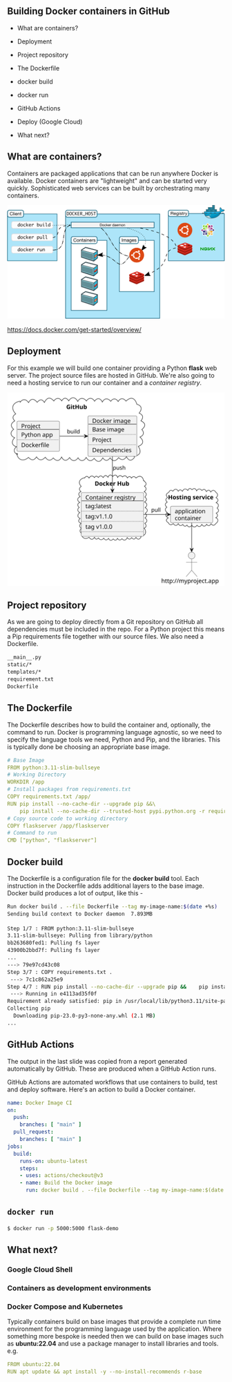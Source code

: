 <!-- The reveal.js default style is good for small screens, but I like to get a bit more content in each slide
so I've made the fonts smaller, and when I want titles in capitals I'll write them in CAPITALS. -->
<style>
			.reveal p {
      	font-size: 0.65em;
				text-transform: None;
				text-align: left;
    		}
			.reveal h2 {
				font-size: 1.2em;
				text-transform: None;
				text-align: center;
			}
			.reveal h3 {
				font-size: 1.0em;
				text-transform: None;
				text-align: left;
			}
			.reveal code {
				font-size: 0.65em;
			}
</style>	
## Building Docker containers in GitHub

* What are containers?

* Deployment

* Project repository

* The Dockerfile

* docker build

* docker run

* GitHub Actions

* Deploy (Google Cloud)

* What next?



## What are containers?

Containers are packaged applications that can be run anywhere Docker is available. Docker containers are "lightweight" and can be started very quickly. Sophisticated web services can be built by orchestrating many containers. 

![](architecture.svg)

<https://docs.docker.com/get-started/overview/>



## Deployment

For this example we will build one container providing a Python **flask** web server. The project source files are hosted in GitHub. We're also going to need a hosting service to run our container and a *container registry*.

![](deployment.svg)



## Project repository

As we are going to deploy directly from a Git repository on GitHub all dependencies must be included in the repo.  For a Python project this means a Pip requirements file together with our source files. We also need a Dockerfile.

```sh
__main__.py
static/*
templates/*
requirement.txt
Dockerfile
```


## The Dockerfile

The Dockerfile describes how to build the container and, optionally, the command to run. Docker is programming language agnostic, so we need to specify the language tools
we need, Python and Pip, and the libraries.  This is typically done be choosing an
appropriate base image.

```yaml
# Base Image
FROM python:3.11-slim-bullseye
# Working Directory
WORKDIR /app
# Install packages from requirements.txt
COPY requirements.txt /app/
RUN pip install --no-cache-dir --upgrade pip &&\
    pip install --no-cache-dir --trusted-host pypi.python.org -r requirements.txt
# Copy source code to working directory
COPY flaskserver /app/flaskserver
# Command to run
CMD ["python", "flaskserver"]
```




## Docker build

The Dockerfile is a configuration file for the **docker build** tool. Each instruction in the Dockerfile adds additional layers to the base image. Docker build produces a lot of output, like this -

```sh
Run docker build . --file Dockerfile --tag my-image-name:$(date +%s)
Sending build context to Docker daemon  7.893MB

Step 1/7 : FROM python:3.11-slim-bullseye
3.11-slim-bullseye: Pulling from library/python
bb263680fed1: Pulling fs layer
43900b2bbd7f: Pulling fs layer
...
---> 79e97cd43c08
Step 3/7 : COPY requirements.txt .
 ---> 7c1c862a25e9
Step 4/7 : RUN pip install --no-cache-dir --upgrade pip &&    pip install --no-cache-dir --trusted-host pypi.python.org -r requirements.txt
 ---> Running in e4113ad35f0f
Requirement already satisfied: pip in /usr/local/lib/python3.11/site-packages (22.3.1)
Collecting pip
  Downloading pip-23.0-py3-none-any.whl (2.1 MB)
...
```




## GitHub Actions

The output in the last slide was copied from a report generated automatically by GitHub. These are produced when a GitHub Action runs.

GitHub Actions are automated workflows that use containers to build, test and deploy software. Here's an action to build a Docker container.

```yaml
name: Docker Image CI
on:
  push:
    branches: [ "main" ]
  pull_request:
    branches: [ "main" ]
jobs:
  build:
    runs-on: ubuntu-latest
    steps:
    - uses: actions/checkout@v3
    - name: Build the Docker image
      run: docker build . --file Dockerfile --tag my-image-name:$(date +%s)
```



## ```docker run```

```sh
$ docker run -p 5000:5000 flask-demo
```




## What next?

### Google Cloud Shell

### Containers as development environments

### Docker Compose and Kubernetes


Typically containers build on base images that provide a complete run time environment for the programming language used by the application. Where something more bespoke is needed then we can build on base images such as **ubuntu:22.04** and use a package manager to install libraries and tools. e.g.
```yaml
FROM ubuntu:22.04
RUN apt update && apt install -y --no-install-recommends r-base
```
